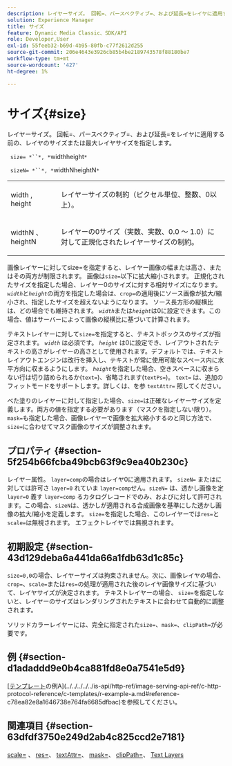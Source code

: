 ```yaml
---
description: レイヤーサイズ。 回転=、パースペクティブ=、および延長=をレイヤに適用する前の、レイヤのサイズまたは最大レイヤサイズを指定します。
solution: Experience Manager
title: サイズ
feature: Dynamic Media Classic、SDK/API
role: Developer,User
exl-id: 55feeb32-b69d-4b95-80fb-c77f2612d255
source-git-commit: 206e4643e3926cb85b4be2189743578f88180be7
workflow-type: tm+mt
source-wordcount: '427'
ht-degree: 1%

---
```


# サイズ{#size}

レイヤーサイズ。 回転=、パースペクティブ=、および延長=をレイヤに適用する前の、レイヤのサイズまたは最大レイヤサイズを指定します。

` size= *``*, *`widthheight`*`

` sizeN= *``*, *`widthNheightN`*`

<table id="simpletable_FBE17D736F93485AA0053BF447B4CC9F"> 
 <tr class="strow"> 
  <td class="stentry"> <p> <span class="codeph"> <span class="varname"> width  </span>,  <span class="varname"> height  </span> </span> </p> </td> 
  <td class="stentry"> <p>レイヤーサイズの制約（ピクセル単位、整数、0以上）。 </p> </td> 
 </tr> 
 <tr class="strow"> 
  <td class="stentry"> <p> <span class="codeph"> <span class="varname"> widthN  </span>、  <span class="varname"> heightN  </span> </span> </p> </td> 
  <td class="stentry"> <p>レイヤーの0サイズ（実数、実数、0.0 ～ 1.0）に対して正規化されたレイヤーサイズの制約。 </p> </td> 
 </tr> 
</table>

画像レイヤーに対してsize=を指定すると、レイヤー画像の幅または高さ、またはその両方が制限されます。 画像は`size=`以下に拡大縮小されます。 正規化されたサイズを指定した場合、レイヤー0のサイズに対する相対サイズになります。 *`width`*&#x200B;と&#x200B;*`height`*&#x200B;の両方を指定した場合は、`crop=`の適用後にソース画像が拡大/縮小され、指定したサイズを超えないようになります。 ソース長方形の縦横比は、どの場合でも維持されます。 *`width`*&#x200B;または&#x200B;*`height`*&#x200B;は0に設定できます。この場合、値はサーバーによって画像の縦横比に基づいて計算されます。

テキストレイヤーに対して`size=`を指定すると、テキストボックスのサイズが指定されます。 *`width`* は必須です。 *`height`* は0に設定でき、レイアウトされたテキストの高さがレイヤーの高さとして使用されます。デフォルトでは、テキストレイアウトエンジンは改行を挿入し、テキストが常に使用可能なスペース内に水平方向に収まるようにします。 *`height`*&#x200B;を指定した場合、空きスペースに収まらない行は切り詰められるか(`text=`)、省略されます(`textPs=`)。 `text=` は、追加のフィットモードをサポートします。詳しくは、を参 `textAttr=` 照してください。

べた塗りのレイヤーに対して指定した場合、`size=`は正確なレイヤーサイズを定義します。両方の値を指定する必要があります（マスクを指定しない限り）。 `mask=`も指定した場合、画像レイヤーで画像を拡大縮小するのと同じ方法で、`size=`に合わせてマスク画像のサイズが調整されます。

## プロパティ {#section-5f254b66fcba49bcb63f9c9ea40b230c}

レイヤー属性。 `layer=comp`の場合はレイヤ0に適用されます。 `sizeN=` またはに対しては許可さ `layer=0` れていま `layer=comp`せん。`sizeN=` は、透かし画像を定 `layer=0` 義す `layer=comp` るカタログレコードでのみ、およびに対して許可されます。この場合、`sizeN`は、透かしが適用される合成画像を基準にした透かし画像の拡大/縮小を定義します。 `size=`を指定した場合、このレイヤーでは`res=`と`scale=`は無視されます。 エフェクトレイヤでは無視されます。

## 初期設定 {#section-43d129deba6a441da66a1fdb63d1c85c}

`size=0,0`の場合、レイヤーサイズは拘束されません。次に、画像レイヤの場合、`crop=`、`scale=`または`res=`の処理が適用された後のレイヤ画像サイズに基づいて、レイヤサイズが決定されます。 テキストレイヤーの場合、 `size=`を指定しないと、レイヤーのサイズはレンダリングされたテキストに合わせて自動的に調整されます。

ソリッドカラーレイヤーには、完全に指定された`size=`、`mask=`、`clipPath=`が必要です。

## 例 {#section-d1adaddd9e0b4ca881fd8e0a7541e5d9}

[[テンプレート](../../../../../is-api/http-ref/image-serving-api-ref/c-http-protocol-reference/c-templates/c-templates.md#concept-3cd2d2adae0e41b2979b9640244d4d3e)の例A](../../../../../is-api/http-ref/image-serving-api-ref/c-http-protocol-reference/c-templates/r-example-a.md#reference-c78ea82e8a1646738e764fa6685dfbac)を参照してください。

## 関連項目 {#section-63dfdf3750e249d2ab4c825ccd2e7181}

[scale=](../../../../../is-api/http-ref/image-serving-api-ref/c-http-protocol-reference/c-command-reference/r-is-http-scale.md#reference-098c30cea1764f189e6f7c7e400cc065) 、 [res=](../../../../../is-api/http-ref/image-serving-api-ref/c-http-protocol-reference/c-command-reference/r-res.md#reference-3d6fe416801148dea0f786f2b5169e55)、 [textAttr=](../../../../../is-api/http-ref/image-serving-api-ref/c-http-protocol-reference/c-command-reference/r-textattr.md#reference-ff00484fa3244286abeff34911f7ec0d)、 [mask=](../../../../../is-api/http-ref/image-serving-api-ref/c-http-protocol-reference/c-command-reference/r-mask.md#reference-922254e027404fb890b850e2723ee06e)、 [clipPath=](../../../../../is-api/http-ref/image-serving-api-ref/c-http-protocol-reference/c-command-reference/r-clippath.md#reference-8139b1b52dc54749b51b109521ddf83d)、 [Text Layers](../../../../../is-api/http-ref/image-serving-api-ref/c-http-protocol-reference/c-text-formatting/r-text-layers.md#reference-47e78cfb18134db5ab09e17af14a6a8f)
